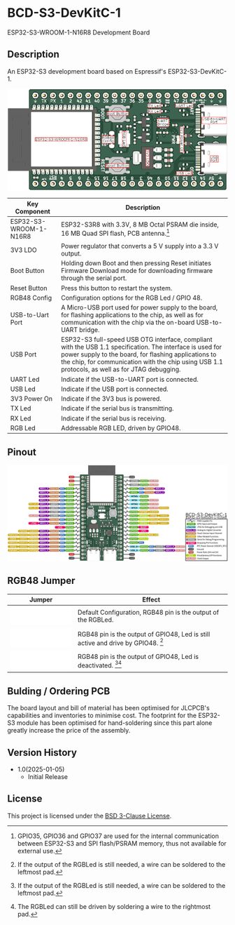 



# BCD-S3-DevKitC-1

ESP32-S3-WROOM-1-N16R8 Development Board

## Description

An ESP32-S3 development board based on Espressif's ESP32-S3-DevKitC-1.

![Board Description](/BCD-S3-DevKitC-1-N16R8V.images/BCD-S3-DevKitC-1-N16R8V_Description.png)

|Key Component         |Description                                                                         |
|----------------------|------------------------------------------------------------------------------------|
|ESP32-S3-WROOM-1-N16R8|ESP32-S3R8 with 3.3V, 8 MB Octal PSRAM die inside, 16 MB Quad SPI flash, PCB antenna.[^1]|
|3V3 LDO               |Power regulator that converts a 5 V supply into a 3.3 V output.|
|Boot Button           |Holding down Boot and then pressing Reset initiates Firmware Download mode for downloading firmware through the serial port.|
|Reset Button          |Press this button to restart the system.|
|RGB48 Config          |Configuration options for the RGB Led / GPIO 48.|
|USB-to-Uart Port      |A Micro-USB port used for power supply to the board, for flashing applications to the chip, as well as for communication with the chip via the on-board USB-to-UART bridge.|
|USB Port              |ESP32-S3 full-speed USB OTG interface, compliant with the USB 1.1 specification. The interface is used for power supply to the board, for flashing applications to the chip, for communication with the chip using USB 1.1 protocols, as well as for JTAG debugging.|
|UART Led              |Indicate if the USB-to-UART port is connected.|
|USB Led               |Indicate if the USB port is connected.|
|3V3 Power On          |Indicate if the 3V3 bus is powered.|
|TX Led                |Indicate if the serial bus is transmitting.|
|RX Led                |Indicate if the serial bus is receiving.|
|RGB Led               |Addressable RGB LED, driven by GPIO48.|

[^1]: GPIO35, GPIO36 and GPIO37 are used for the internal communication between ESP32-S3 and SPI flash/PSRAM memory, thus not available for external use.

## Pinout

![Board Pinout](/BCD-S3-DevKitC-1-N16R8V.images/BCD-S3-DevKitC-1-N16R8V_Pinout.png)

## RGB48 Jumper

|Jumper|Effect|
|------|------|
|![Default](/BCD-S3-DevKitC-1-N16R8V.images/RGB48_Default.png)|Default Configuration, RGB48 pin is the output of the RGBLed.|
|![Mode 1](/BCD-S3-DevKitC-1-N16R8V.images/RGB48_mode1.png)|RGB48 pin is the output of GPIO48, Led is still active and drive by GPIO48. [^2]|
|![Mode 2](/BCD-S3-DevKitC-1-N16R8V.images/RGB48_mode2.png)|RGB48 pin is the output of GPIO48, Led is deactivated. [^2][^3]|

[^2]: If the output of the RGBLed is still needed, a wire can be soldered to the leftmost pad.
[^3]: The RGBLed can still be driven by soldering a wire to the rightmost pad.

## Bulding / Ordering PCB

The board layout and bill of material has been optimised for JLCPCB's capabilities and inventories to minimise cost. The footprint for the ESP32-S3 module has been optimised for hand-soldering since this part alone greatly increase the price of the assembly.

## Version History

* 1.0(2025-01-05)
    * Initial Release

## License

This project is licensed under the [BSD 3-Clause License](LICENSE).
